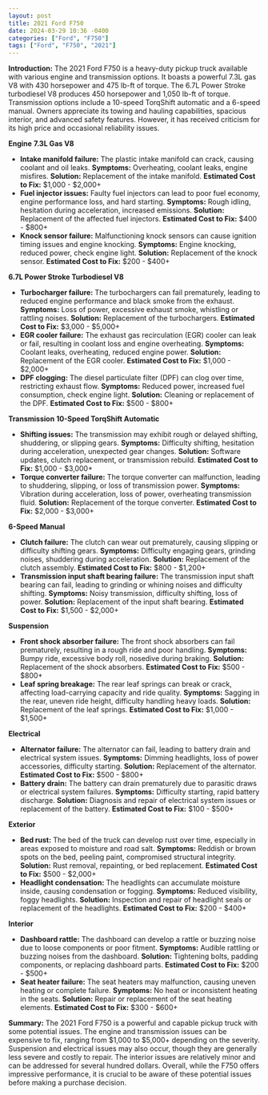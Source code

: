 ```yaml
---
layout: post
title: 2021 Ford F750
date: 2024-03-29 10:36 -0400
categories: ["Ford", "F750"]
tags: ["Ford", "F750", "2021"]
---
```

**Introduction:**
The 2021 Ford F750 is a heavy-duty pickup truck available with various engine and transmission options. It boasts a powerful 7.3L gas V8 with 430 horsepower and 475 lb-ft of torque. The 6.7L Power Stroke turbodiesel V8 produces 450 horsepower and 1,050 lb-ft of torque. Transmission options include a 10-speed TorqShift automatic and a 6-speed manual. Owners appreciate its towing and hauling capabilities, spacious interior, and advanced safety features. However, it has received criticism for its high price and occasional reliability issues.

**Engine**
**7.3L Gas V8**
* **Intake manifold failure:** The plastic intake manifold can crack, causing coolant and oil leaks. **Symptoms:** Overheating, coolant leaks, engine misfires. **Solution:** Replacement of the intake manifold. **Estimated Cost to Fix:** $1,000 - $2,000+
* **Fuel injector issues:** Faulty fuel injectors can lead to poor fuel economy, engine performance loss, and hard starting. **Symptoms:** Rough idling, hesitation during acceleration, increased emissions. **Solution:** Replacement of the affected fuel injectors. **Estimated Cost to Fix:** $400 - $800+
* **Knock sensor failure:** Malfunctioning knock sensors can cause ignition timing issues and engine knocking. **Symptoms:** Engine knocking, reduced power, check engine light. **Solution:** Replacement of the knock sensor. **Estimated Cost to Fix:** $200 - $400+

**6.7L Power Stroke Turbodiesel V8**
* **Turbocharger failure:** The turbochargers can fail prematurely, leading to reduced engine performance and black smoke from the exhaust. **Symptoms:** Loss of power, excessive exhaust smoke, whistling or rattling noises. **Solution:** Replacement of the turbochargers. **Estimated Cost to Fix:** $3,000 - $5,000+
* **EGR cooler failure:** The exhaust gas recirculation (EGR) cooler can leak or fail, resulting in coolant loss and engine overheating. **Symptoms:** Coolant leaks, overheating, reduced engine power. **Solution:** Replacement of the EGR cooler. **Estimated Cost to Fix:** $1,000 - $2,000+
* **DPF clogging:** The diesel particulate filter (DPF) can clog over time, restricting exhaust flow. **Symptoms:** Reduced power, increased fuel consumption, check engine light. **Solution:** Cleaning or replacement of the DPF. **Estimated Cost to Fix:** $500 - $800+

**Transmission**
**10-Speed TorqShift Automatic**
* **Shifting issues:** The transmission may exhibit rough or delayed shifting, shuddering, or slipping gears. **Symptoms:** Difficulty shifting, hesitation during acceleration, unexpected gear changes. **Solution:** Software updates, clutch replacement, or transmission rebuild. **Estimated Cost to Fix:** $1,000 - $3,000+
* **Torque converter failure:** The torque converter can malfunction, leading to shuddering, slipping, or loss of transmission power. **Symptoms:** Vibration during acceleration, loss of power, overheating transmission fluid. **Solution:** Replacement of the torque converter. **Estimated Cost to Fix:** $2,000 - $3,000+

**6-Speed Manual**
* **Clutch failure:** The clutch can wear out prematurely, causing slipping or difficulty shifting gears. **Symptoms:** Difficulty engaging gears, grinding noises, shuddering during acceleration. **Solution:** Replacement of the clutch assembly. **Estimated Cost to Fix:** $800 - $1,200+
* **Transmission input shaft bearing failure:** The transmission input shaft bearing can fail, leading to grinding or whining noises and difficulty shifting. **Symptoms:** Noisy transmission, difficulty shifting, loss of power. **Solution:** Replacement of the input shaft bearing. **Estimated Cost to Fix:** $1,500 - $2,000+

**Suspension**
* **Front shock absorber failure:** The front shock absorbers can fail prematurely, resulting in a rough ride and poor handling. **Symptoms:** Bumpy ride, excessive body roll, nosedive during braking. **Solution:** Replacement of the shock absorbers. **Estimated Cost to Fix:** $500 - $800+
* **Leaf spring breakage:** The rear leaf springs can break or crack, affecting load-carrying capacity and ride quality. **Symptoms:** Sagging in the rear, uneven ride height, difficulty handling heavy loads. **Solution:** Replacement of the leaf springs. **Estimated Cost to Fix:** $1,000 - $1,500+

**Electrical**
* **Alternator failure:** The alternator can fail, leading to battery drain and electrical system issues. **Symptoms:** Dimming headlights, loss of power accessories, difficulty starting. **Solution:** Replacement of the alternator. **Estimated Cost to Fix:** $500 - $800+
* **Battery drain:** The battery can drain prematurely due to parasitic draws or electrical system failures. **Symptoms:** Difficulty starting, rapid battery discharge. **Solution:** Diagnosis and repair of electrical system issues or replacement of the battery. **Estimated Cost to Fix:** $100 - $500+

**Exterior**
* **Bed rust:** The bed of the truck can develop rust over time, especially in areas exposed to moisture and road salt. **Symptoms:** Reddish or brown spots on the bed, peeling paint, compromised structural integrity. **Solution:** Rust removal, repainting, or bed replacement. **Estimated Cost to Fix:** $500 - $2,000+
* **Headlight condensation:** The headlights can accumulate moisture inside, causing condensation or fogging. **Symptoms:** Reduced visibility, foggy headlights. **Solution:** Inspection and repair of headlight seals or replacement of the headlights. **Estimated Cost to Fix:** $200 - $400+

**Interior**
* **Dashboard rattle:** The dashboard can develop a rattle or buzzing noise due to loose components or poor fitment. **Symptoms:** Audible rattling or buzzing noises from the dashboard. **Solution:** Tightening bolts, padding components, or replacing dashboard parts. **Estimated Cost to Fix:** $200 - $500+
* **Seat heater failure:** The seat heaters may malfunction, causing uneven heating or complete failure. **Symptoms:** No heat or inconsistent heating in the seats. **Solution:** Repair or replacement of the seat heating elements. **Estimated Cost to Fix:** $300 - $600+

**Summary:**
The 2021 Ford F750 is a powerful and capable pickup truck with some potential issues. The engine and transmission issues can be expensive to fix, ranging from $1,000 to $5,000+ depending on the severity. Suspension and electrical issues may also occur, though they are generally less severe and costly to repair. The interior issues are relatively minor and can be addressed for several hundred dollars. Overall, while the F750 offers impressive performance, it is crucial to be aware of these potential issues before making a purchase decision.
